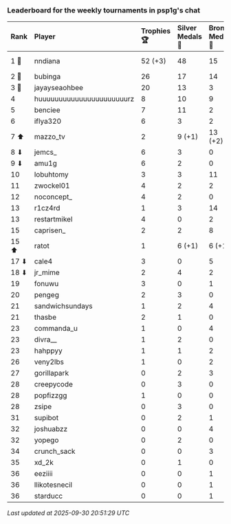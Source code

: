 ### Leaderboard for the weekly tournaments in psp1g's chat

| Rank  | Player                    | Trophies 🏆 | Silver Medals 🥈 | Bronze Medals 🥉 | Points       |
|:------|:--------------------------|:------------|:-----------------|:-----------------|:-------------|
| 1 🥇  | nndiana                   | 52 (+3)     | 48               | 15               | 211.5 (+9.0) |
| 2 🥈  | bubinga                   | 26          | 17               | 14               | 102.0        |
| 3 🥉  | jayayseaohbee             | 20          | 13               | 3                | 74.5         |
| 4     | huuuuuuuuuuuuuuuuuuuuuurz | 8           | 10               | 9                | 38.5         |
| 5     | benciee                   | 7           | 11               | 2                | 33.0         |
| 6     | iflya320                  | 6           | 3                | 2                | 22.0         |
| 7 ⬆   | mazzo_tv                  | 2           | 9 (+1)           | 13 (+2)          | 21.5 (+2.0)  |
| 8 ⬇   | jemcs_                    | 6           | 3                | 0                | 21.0         |
| 9 ⬇   | amu1g                     | 6           | 2                | 0                | 20.0         |
| 10    | lobuhtomy                 | 3           | 3                | 11               | 17.5         |
| 11    | zwockel01                 | 4           | 2                | 2                | 15.0         |
| 12    | noconcept_                | 4           | 2                | 0                | 14.0         |
| 13    | r1cz4rd                   | 1           | 3                | 14               | 13.0         |
| 13    | restartmikel              | 4           | 0                | 2                | 13.0         |
| 15    | caprisen_                 | 2           | 2                | 8                | 12.0         |
| 15 ⬆  | ratot                     | 1           | 6 (+1)           | 6 (+1)           | 12.0 (+1.5)  |
| 17 ⬇  | cale4                     | 3           | 0                | 5                | 11.5         |
| 18 ⬇  | jr_mime                   | 2           | 4                | 2                | 11.0         |
| 19    | fonuwu                    | 3           | 0                | 1                | 9.5          |
| 20    | pengeg                    | 2           | 3                | 0                | 9.0          |
| 21    | sandwichsundays           | 1           | 2                | 4                | 7.0          |
| 21    | thasbe                    | 2           | 1                | 0                | 7.0          |
| 23    | commanda_u                | 1           | 0                | 4                | 5.0          |
| 23    | divra__                   | 1           | 2                | 0                | 5.0          |
| 23    | hahppyy                   | 1           | 1                | 2                | 5.0          |
| 26    | veny2lbs                  | 1           | 0                | 2                | 4.0          |
| 27    | gorillapark               | 0           | 2                | 3                | 3.5          |
| 28    | creepycode                | 0           | 3                | 0                | 3.0          |
| 28    | popfizzgg                 | 1           | 0                | 0                | 3.0          |
| 28    | zsipe                     | 0           | 3                | 0                | 3.0          |
| 31    | supibot                   | 0           | 2                | 1                | 2.5          |
| 32    | joshuabzz                 | 0           | 0                | 4                | 2.0          |
| 32    | yopego                    | 0           | 2                | 0                | 2.0          |
| 34    | crunch_sack               | 0           | 0                | 3                | 1.5          |
| 35    | xd_2k                     | 0           | 1                | 0                | 1.0          |
| 36    | eeziiii                   | 0           | 0                | 1                | 0.5          |
| 36    | llikotesnecil             | 0           | 0                | 1                | 0.5          |
| 36    | starducc                  | 0           | 0                | 1                | 0.5          |

_Last updated at 2025-09-30 20:51:29 UTC_